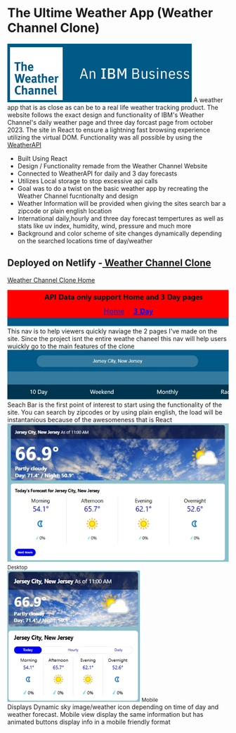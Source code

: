 <h1>The Ultime Weather App (Weather Channel Clone)</h1>

<img src="public/readMeBanner.png">
A weather app that is as close as can be to a real life weather tracking product. The website follows the exact design and functionality of IBM's Weather Channel's daily weather page and three day forcast page from october 2023. The site in React to ensure a lightning fast browsing experience utilizing the virtual DOM. Functionality was all possible by using the <a href="https://www.weatherapi.com/">WeatherAPI</a>
<ul>
  <li>Built Using React</li>
  <li>Design / Functionality remade from the Weather Channel Website</li>
  <li>Connected to WeatherAPI for daily and 3 day forecasts</li>
  <li>Utilizes Local storage to stop excessive api calls</li>
  <li>Goal was to do a twist on the basic weather app by recreating the Weather Channel fucntionalty and design</li>
  <li>Weather Information will be provided when giving the sites search bar a zipcode or plain english location</li>
  <li>International daily,hourly and three day forecast tempertures as well as stats like uv index, humidity, wind, pressure and much more </li>
  <li>Background and color scheme of site changes dynamically depending on the searched locations time of day/weather</li>
</ul>

<h2>Deployed on Netlify -<a href="https://bejewelled-unicorn-5837be.netlify.app/"> Weather Channel Clone</a></h2>

<a href="https://bejewelled-unicorn-5837be.netlify.app/">Weather Channel Clone Home</a>

<img src="public/quick-nav.jpeg">
<br>
This nav is to help viewers quickly naviage the 2 pages I've made on the site. Since the project isnt the entire weathe chaneel this nav will help users wuickly go to the main features of the clone

<img src="public/searchBar.jpeg">
<br>
Seach Bar is the first point of interest to start using the functionality of the site. You can search by zipcodes or by using plain english, the load will be instantanious because of the awesomeness that is React
<br>
<img src="public/daily-temp.png">
<small>Desktop</small>
<br>
<img src="public/mobile-daily.png">
<small>Mobile</small>
<br>
Displays Dynamic sky image/weather icon depending on time of day and weather forecast. Mobile view display the same information but has animated buttons display info in a mobile friendly format
